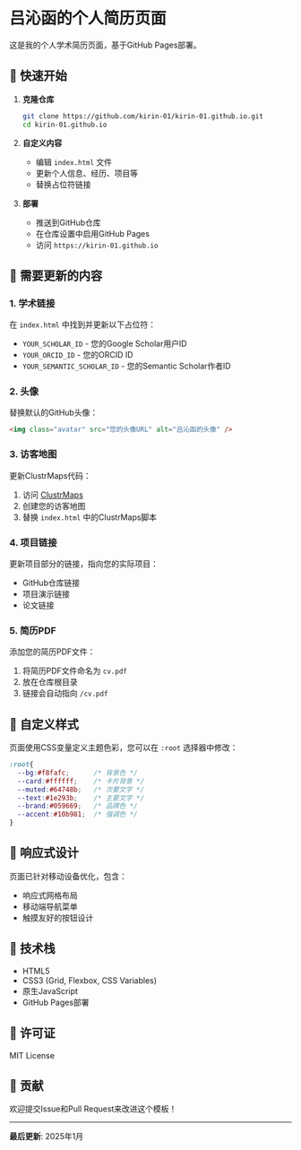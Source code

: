# 吕沁函的个人简历页面

这是我的个人学术简历页面，基于GitHub Pages部署。

## 🚀 快速开始

1. **克隆仓库**
   ```bash
   git clone https://github.com/kirin-01/kirin-01.github.io.git
   cd kirin-01.github.io
   ```

2. **自定义内容**
   - 编辑 `index.html` 文件
   - 更新个人信息、经历、项目等
   - 替换占位符链接

3. **部署**
   - 推送到GitHub仓库
   - 在仓库设置中启用GitHub Pages
   - 访问 `https://kirin-01.github.io`

## 📝 需要更新的内容

### 1. 学术链接
在 `index.html` 中找到并更新以下占位符：
- `YOUR_SCHOLAR_ID` - 您的Google Scholar用户ID
- `YOUR_ORCID_ID` - 您的ORCID ID
- `YOUR_SEMANTIC_SCHOLAR_ID` - 您的Semantic Scholar作者ID

### 2. 头像
替换默认的GitHub头像：
```html
<img class="avatar" src="您的头像URL" alt="吕沁函的头像" />
```

### 3. 访客地图
更新ClustrMaps代码：
1. 访问 [ClustrMaps](https://clustrmaps.com/)
2. 创建您的访客地图
3. 替换 `index.html` 中的ClustrMaps脚本

### 4. 项目链接
更新项目部分的链接，指向您的实际项目：
- GitHub仓库链接
- 项目演示链接
- 论文链接

### 5. 简历PDF
添加您的简历PDF文件：
1. 将简历PDF文件命名为 `cv.pdf`
2. 放在仓库根目录
3. 链接会自动指向 `/cv.pdf`

## 🎨 自定义样式

页面使用CSS变量定义主题色彩，您可以在 `:root` 选择器中修改：
```css
:root{
  --bg:#f8fafc;      /* 背景色 */
  --card:#ffffff;    /* 卡片背景 */
  --muted:#64748b;   /* 次要文字 */
  --text:#1e293b;    /* 主要文字 */
  --brand:#059669;   /* 品牌色 */
  --accent:#10b981;  /* 强调色 */
}
```

## 📱 响应式设计

页面已针对移动设备优化，包含：
- 响应式网格布局
- 移动端导航菜单
- 触摸友好的按钮设计

## 🔧 技术栈

- HTML5
- CSS3 (Grid, Flexbox, CSS Variables)
- 原生JavaScript
- GitHub Pages部署

## 📄 许可证

MIT License

## 🤝 贡献

欢迎提交Issue和Pull Request来改进这个模板！

---

**最后更新**: 2025年1月
